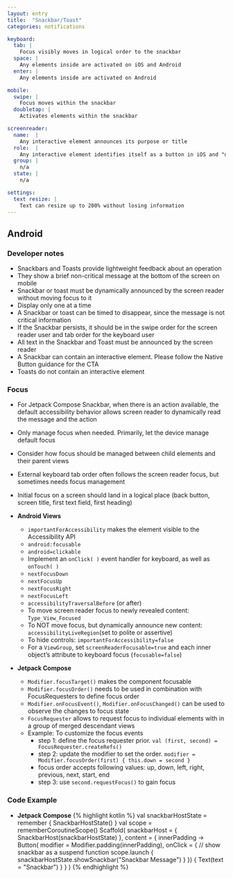 ```yaml
---
layout: entry
title:  "Snackbar/Toast"
categories: notifications

keyboard:
  tab: |
    Focus visibly moves in logical order to the snackbar
  space: |
    Any elements inside are activated on iOS and Android
  enter: |
    Any elements inside are activated on Android

mobile:
  swipe: |
    Focus moves within the snackbar
  doubletap: |
    Activates elements within the snackbar

screenreader:
  name:  |
    Any interactive element announces its purpose or title
  role:  |
    Any interactive element identifies itself as a button in iOS and "double tap to activate" in Android
  group: |
    n/a
  state: |
    n/a

settings:
  text resize: |
    Text can resize up to 200% without losing information
---
```

## Android

### Developer notes

- Snackbars and Toasts provide lightweight feedback about an operation
- They show a brief non-critical message at the bottom of the screen on mobile
- Snackbar or toast must be dynamically announced by the screen reader without moving focus to it
- Display only one at a time
- A Snackbar or toast can be timed to disappear, since the message is not critical information
- If the Snackbar persists, it should be in the swipe order for the screen reader user and tab order for the keyboard user
- All text in the Snackbar and Toast must be announced by the screen reader
- A Snackbar can contain an interactive element. Please follow the Native Button guidance for the CTA
- Toasts do not contain an interactive element

### Focus
- For Jetpack Compose Snackbar, when there is an action available, the default accessibility behavior allows screen reader to dynamically read the message and the action
- Only manage focus when needed. Primarily, let the device manage default focus
- Consider how focus should be managed between child elements and their parent views
- External keyboard tab order often follows the screen reader focus, but sometimes needs focus management
- Initial focus on a screen should land in a logical place (back button, screen title, first text field, first heading)

- **Android Views**
  - `importantForAccessibility` makes the element visible to the Accessibility API
  - `android:focusable`
  - `android=clickable`
  - Implement an `onClick( )` event handler for keyboard, as well as `onTouch( )`
  - `nextFocusDown`
  - `nextFocusUp`
  - `nextFocusRight`
  - `nextFocusLeft`
  - `accessibilityTraversalBefore` (or after)
  - To move screen reader focus to newly revealed content: `Type_View_Focused`
  - To NOT move focus, but dynamically announce new content: `accessibilityLiveRegion`(set to polite or assertive)
  - To hide controls: `importantForAccessibility=false`
  - For a `ViewGroup`, set `screenReaderFocusable=true` and each inner object’s attribute to keyboard focus (`focusable=false`)
- **Jetpack Compose**
  - `Modifier.focusTarget()` makes the component focusable
  - `Modifier.focusOrder()` needs to be used in combination with FocusRequesters to define focus order
  - `Modifier.onFocusEvent()`, `Modifier.onFocusChanged()` can be used to observe the changes to focus state
  - `FocusRequester` allows to request focus to individual elements with in a group of merged descendant views
  - Example: To customize the focus events
    - step 1: define the focus requester prior. `val (first, second) = FocusRequester.createRefs()`
    - step 2: update the modifier to set the order. `modifier = Modifier.focusOrder(first) { this.down = second }`
    - focus order accepts following values: up, down, left, right, previous, next, start, end
    - step 3: use `second.requestFocus()` to gain focus
  
### Code Example
- **Jetpack Compose**
{% highlight kotlin %}
val snackbarHostState = remember { SnackbarHostState() }
val scope = rememberCoroutineScope()
Scaffold(
    snackbarHost = { SnackbarHost(snackbarHostState) },
    content = { innerPadding ->
        Button(
          modifier = Modifier.padding(innerPadding),
          onClick = {
            // show snackbar as a suspend function
            scope.launch {
                snackbarHostState.showSnackbar("Snackbar Message")
            }
          }) {
              Text(text = "Snackbar")
          }
    }
)
{% endhighlight %}
